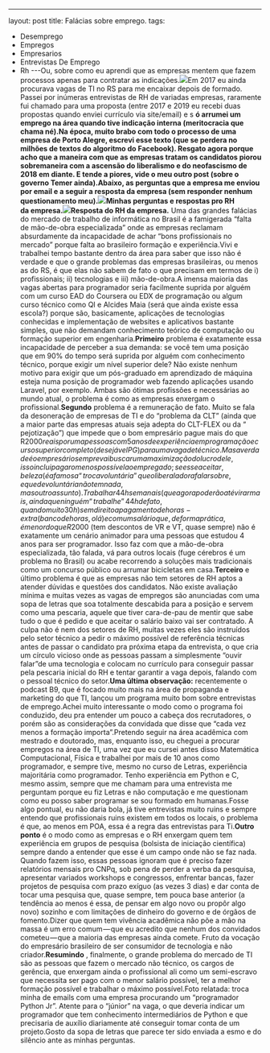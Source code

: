 ---
layout: post
title: Falácias sobre emprego.
tags:
- Desemprego
- Empregos
- Empresarios
- Entrevistas De Emprego
- Rh
---Ou, sobre como eu aprendi que as empresas mentem que fazem processos apenas para contratar as indicações.![](https://cdn-images-1.medium.com/max/2560/1*pxWOZgnXLm9zfRuzztdMQA.jpeg)Em 2017 eu ainda procurava vagas de TI no RS para me encaixar depois de formado. Passei por inúmeras entrevistas de RH de variadas empresas, raramente fui chamado para uma proposta (entre 2017 e 2019 eu recebi duas propostas quando enviei currículo via site/email) e s
**ó arrumei um emprego na área quando tive indicação interna (meritocracia que chama né).**Na época, muito brabo com todo o processo de uma empresa de Porto Alegre, escrevi esse texto (que se perdera no milhões de textos do algoritmo do Facebook). Resgato agora porque acho que a maneira com que as empresas tratam os candidatos piorou sobremaneira com a ascensão do liberalismo e do neofascismo de 2018 em diante. E tende a piores, vide o meu outro post (sobre o governo Temer ainda).Abaixo, as perguntas que a empresa me enviou por email e a seguir a resposta da empresa (sem responder nenhum questionamento meu).![](https://cdn-images-1.medium.com/max/800/1*lP1dOgsIWnNhNHkWH5bcBA.jpeg)Minhas perguntas e respostas pro RH da empresa.![](https://cdn-images-1.medium.com/max/800/1*TY5eEXwCWmUcU57ss44Uvw.jpeg)Resposta do RH da empresa.****
Uma das grandes falácias do mercado de trabalho de informática no Brasil é a famigerada “falta de mão-de-obra especializada” onde as empresas reclamam absurdamente da incapacidade de achar “bons profissionais no mercado” porque falta ao brasileiro formação e experiência.Vivi e trabalhei tempo bastante dentro da área para saber que isso não é verdade e que o grande problemas das empresas brasileiras, ou menos as do RS, é que elas não sabem de fato o que precisam em termos de i) profissionais; ii) tecnologias e iii) mão-de-obra.A imensa maioria das vagas abertas para programador seria facilmente suprida por alguém com um curso EAD do Coursera ou EDX de programação ou algum curso técnico como QI e Alcides Maia (será que ainda existe essa escola?) porque são, basicamente, aplicações de tecnologias conhecidas e implementação de websites e aplicativos bastante simples, que não demandam conhecimento teórico de computação ou formação superior em engenharia.**Primeiro**
problema é exatamente essa incapacidade de perceber a sua demanda: se você tem uma posição que em 90% do tempo será suprida por alguém com conhecimento técnico, porque exigir um nível superior dele? Não existe nenhum motivo para exigir que um pós-graduado em aprendizado de máquina esteja numa posição de programador web fazendo aplicações usando Laravel, por exemplo. Ambas são ótimas profissões e necessárias ao mundo atual, o problema é como as empresas enxergam o profissional.**Segundo**
 problema é a remuneração de fato. Muito se fala da desoneração de empresas de TI e do “problema da CLT” (ainda que a maior parte das empresas atuais seja adepta do CLT-FLEX ou da “
pejotização”) que impede que o bom empresário pague mais do que R$2000 reais por uma pessoas com 5 anos de experiência em programação e curso superior completo (desejável PG) para uma vaga de técnico. Mas a verdade é o empresário sempre vai buscar uma maximização do lucro dele, isso inclui pagar o menos possível ao empregado; se esse aceitar, beleza (é a famosa “troca voluntária” que o liberal adora falar sobre, e que de voluntária não tem nada, mas outro assunto). Trabalhar 44h semanais (que agora poderão até virar mais, ainda que ninguém “trabalhe” 44h de fato, quando muito 30h) sem direito a pagamento de horas-extra (banco de horas, olá) e com um salário que, de forma prática, é menor do que R$2000 (tem descontos de VR e VT, quase sempre) não é exatamente um cenário animador para uma pessoas que estudou 4 anos para ser programador. Isso faz com que a mão-de-obra especializada, tão falada, vá para outros locais (fuge cérebros é um problema no Brasil) ou acabe recorrendo a soluções mais tradicionais como um concurso público ou arrumar bicicletas em casa.**Terceiro**
 e último problema é que as empresas não tem setores de RH aptos a atender dúvidas e questões dos candidatos. Não existe avaliação mínima e muitas vezes as vagas de empregos são anunciadas com uma sopa de letras que soa totalmente descabida para a posição e servem como uma pescaria, aquele que tiver cara-de-pau de mentir que sabe tudo o que é pedido e que aceitar o salário baixo vai ser contratado. A culpa não é nem dos setores de RH, muitas vezes eles são instruídos pelo setor técnico a pedir o máximo possível de referência técnicas antes de passar o candidato pra próxima etapa da entrevista, o que cria um círculo vicioso onde as pessoas passam a simplesmente “ouvir falar”de uma tecnologia e colocam no currículo para conseguir passar pela pescaria inicial do RH e tentar garantir a vaga depois, falando com o pessoal técnico do setor.**Uma última observação:**
 recentemente o podcast B9, que é focado muito mais na área de propaganda e marketing do que TI, lançou um programa muito bom sobre entrevistas de emprego.Achei muito interessante o modo como o programa foi conduzido, deu pra entender um pouco a cabeça dos recrutadores, o porém são as considerações da convidada que disse que “cada vez menos a formação importa”.Pretendo seguir na área acadêmica com mestrado e doutorado, mas, enquanto isso, eu cheguei a procurar empregos na área de TI, uma vez que eu cursei antes disso Matemática Computacional, Física e trabalhei por mais de 10 anos como programador, e sempre tive, mesmo no curso de Letras, experiência majoritária como programador. Tenho experiência em Python e C, mesmo assim, sempre que me chamam para uma entrevista me perguntam porque eu fiz Letras e não computação e me questionam como eu posso saber programar se sou formado em humanas.Fosse algo pontual, eu não daria bola, já tive entrevistas muito ruins e sempre entendo que profissionais ruins existem em todos os locais, o problema é que, ao menos em POA, essa é a regra das entrevistas para Ti.**Outro ponto**
 é o modo como as empresas e o RH enxergam quem tem experiência em grupos de pesquisa (bolsista de iniciação científica) sempre dando a entender que esse é um campo onde não se faz nada. Quando fazem isso, essas pessoas ignoram que é preciso fazer relatórios mensais pro CNPq, sob pena de perder a verba da pesquisa, apresentar variados workshops e congressos, enfrentar bancas, fazer projetos de pesquisa com prazo exíguo (as vezes 3 dias) e dar conta de tocar uma pesquisa que, quase sempre, tem pouca base anterior (a tendência ao menos é essa, de pensar em algo novo ou propôr algo novo) sozinho e com limitações de dinheiro do governo e de órgãos de fomento.Dizer que quem tem vivência acadêmica não põe a mão na massa é um erro comum — que eu acredito que nenhum dos convidados cometeu — que a maioria das empresas ainda comete. Fruto da vocação do empresário brasileiro de ser consumidor de tecnologia e não criador.**Resumindo**
, finalmente, o grande problema do mercado de TI são as pessoas que fazem o mercado não técnico, os cargos de gerência, que enxergam ainda o profissional ali como um semi-escravo que necessita ser pago com o menor salário possível, ter a melhor formação possível e trabalhar o máximo possível.Foto relatada: troca minha de emails com uma empresa procurando um “programador Python Jr”. Atente para o “júnior” na vaga, o que deveria indicar um programador que tem conhecimento intermediários de Python e que precisaria de auxílio diariamente até conseguir tomar conta de um projeto.Gosto da sopa de letras que parece ter sido enviada a esmo e do silêncio ante as minhas perguntas.
